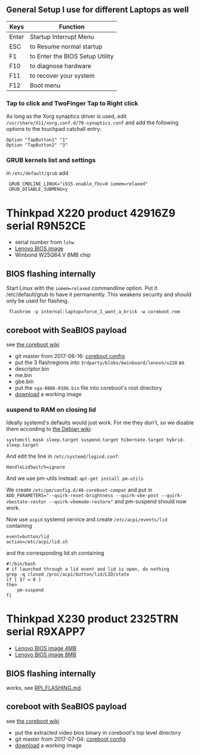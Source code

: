 ## General Setup I use for different Laptops as well

| Keys | Function |
| --- | --- |
| Enter | Startup Interrupt Menu |
| ESC | to Resume normal startup |
| F1 | to Enter the BIOS Setup Utility |
| F10 | to diagnose hardware |
| F11 | to recover your system |
| F12 | Boot menu |

### Tap to click and TwoFinger Tap to Right click
As long as the Xorg synaptics driver is used, edit
`/usr/share/X11/xorg.conf.d/70-synaptics.conf` and add the following options to
the touchpad catchall entry:

    Option "TapButton1" "1"
    Option "TapButton2" "3"


### GRUB kernels list and settings
in `/etc/default/grub` add

     GRUB_CMDLINE_LINUX="i915.enable_fbc=0 iomem=relaxed"
     GRUB_DISABLE_SUBMENU=y




# Thinkpad X220 product 42916Z9 serial R9N52CE
* serial number from `lshw`
* [Lenovo BIOS image](https://github.com/merge/specs/raw/master/x220/R9N52CE_orig_flash.bin)
* Winbond W25Q64.V 8MB chip

## BIOS flashing internally
Start Linux with the `iomem=relaxed` commandline option. Put it /etc/default/grub
to have it permanently. This weakens security and should only be used for flashing.

     flashrom -p internal:laptop=force_I_want_a_brick -w coreboot.rom

## coreboot with SeaBIOS payload

see [the coreboot wiki](https://www.coreboot.org/Build_HOWTO)
* git master from 2017-06-16: [coreboot config](https://github.com/merge/specs/blob/master/x220/coreboot_R9N52CE_seabios.config)
* put the 3 flashregions into `3rdparty/blobs/mainboard/lenovo/x220` as
 * descriptor.bin
 * me.bin
 * gbe.bin
* put the `vga-8086-0106.bin` file into coreboot's root directory
* [download](https://github.com/merge/specs/raw/master/x220/R9N52CE_coreboot_seabios.rom) a working image

### suspend to RAM on closing lid
Ideally systemd's defaults would just work. For me they don't, so we disable them
according to [the Debian wiki](https://wiki.debian.org/Suspend):

    systemctl mask sleep.target suspend.target hibernate.target hybrid-sleep.target

And edit the line in `/etc/systemd/logind.conf`:

    HandleLidSwitch=ignore

And we use pm-utils instead: `apt-get install pm-utils`

We create `/etc/pm/config.d/40-coreboot-compat` and put in
`ADD_PARAMETERS="--quirk-reset-brightness --quirk-vbe-post --quirk-vbestate-restor --quirk-vbemode-restore"`
and pm-suspend should now work.

Now use `acpid` systemd service and create `/etc/acpi/events/lid` containing

    event=button/lid
    action=/etc/acpi/lid.sh

and the corresponding lid.sh containing

    #!/bin/bash
    # if launched through a lid event and lid is open, do nothing
    grep -q closed /proc/acpi/button/lid/LID/state
    if [ $? = 0 ]
    then
    	pm-suspend
    fi






# Thinkpad X230 product 2325TRN serial R9XAPP7
* [Lenovo BIOS image 4MB](https://github.com/merge/specs/raw/master/x220/X230_R9XAPP7_4MB_bios_orig_flash.bin)
* [Lenovo BIOS image 8MB](https://github.com/merge/specs/raw/master/x220/X230_R9XAPP7_8MB_ifdmegbe_orig_flash.bin)

## BIOS flashing internally
works, see [RPI_FLASHING.md](RPI_FLASHING.md).

## coreboot with SeaBIOS payload

see [the coreboot wiki](https://www.coreboot.org/Build_HOWTO)
* put the extracted video bios binary in coreboot's top level directory
* git master from 2017-07-04: [coreboot config](https://github.com/merge/specs/blob/master/x220/X230_R9XAPP7_coreboot_seabios.config)
* [download](https://github.com/merge/specs/raw/master/x220/X230_R9XAPP7_coreboot_seabios.rom) a working image

